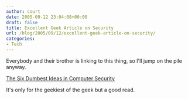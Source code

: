 ```yaml
---
author: court
date: 2005-09-12 23:04:08+00:00
draft: false
title: Excellent Geek Article on Security
url: /blog/2005/09/12/excellent-geek-article-on-security/
categories:
- Tech
---
```


Everybody and their brother is linking to this thing, so I'll jump on the pile anyway.

[The Six Dumbest Ideas in Computer Security](http://www.ranum.com/security/computer_security/editorials/dumb/)

It's only for the geekiest of the geek but a good read.

